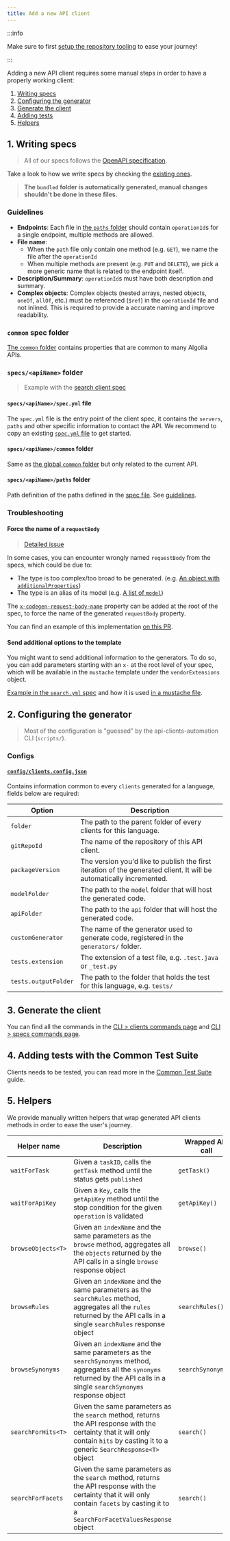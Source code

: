 ```yaml
---
title: Add a new API client
---
```


:::info

Make sure to first [setup the repository tooling](/docs/contributing/setup-repository) to ease your journey!

:::

Adding a new API client requires some manual steps in order to have a properly working client:

1. [Writing specs](#1-writing-specs)
2. [Configuring the generator](#2-configuring-the-generator)
3. [Generate the client](#3-generate-the-client)
4. [Adding tests](#4-adding-tests-with-the-common-test-suite)
5. [Helpers](#5-helpers)

## 1. Writing specs

> All of our specs follows the [OpenAPI specification](https://spec.openapis.org/oas/v3.1.0).

Take a look to how we write specs by checking the [existing ones](https://github.com/algolia/api-clients-automation/blob/main/specs/).

> **The `bundled` folder is automatically generated, manual changes shouldn't be done in these files.**

### Guidelines

- **Endpoints**: Each file in [the `paths` folder](https://github.com/algolia/api-clients-automation/tree/main/specs/search/paths) should contain `operationId`s for a single endpoint, multiple methods are allowed.
- **File name**:
  - When the `path` file only contain one method (e.g. `GET`), we name the file after the `operationId`
  - When multiple methods are present (e.g. `PUT` and `DELETE`), we pick a more generic name that is related to the endpoint itself.
- **Description/Summary**: `operationId`s must have both description and summary.
- **Complex objects**: Complex objects (nested arrays, nested objects, `oneOf`, `allOf`, etc.) must be referenced (`$ref`) in the `operationId` file and not inlined. This is required to provide a accurate naming and improve readability.

### `common` spec folder

[The `common` folder](https://github.com/algolia/api-clients-automation/blob/main/specs/common/) contains properties that are common to many Algolia APIs.

### `specs/<apiName>` folder

> Example with the [search client spec](https://github.com/algolia/api-clients-automation/blob/main/specs/search/)

#### **`specs/<apiName>/spec.yml` file**

The `spec.yml` file is the entry point of the client spec, it contains the `servers`, `paths` and other specific information to contact the API. We recommend to copy an existing [`spec.yml` file](https://github.com/algolia/api-clients-automation/blob/main/specs/search/spec.yml) to get started.

#### **`specs/<apiName>/common` folder**

Same as [the global `common` folder](#common-spec-folder) but only related to the current API.

#### **`specs/<apiName>/paths` folder**

Path definition of the paths defined in the [spec file](#specsapinamespecyml-file). See [guidelines](#guidelines).

### Troubleshooting

#### **Force the name of a `requestBody`**

> [Detailed issue](https://github.com/algolia/api-clients-automation/issues/891)

In some cases, you can encounter wrongly named `requestBody` from the specs, which could be due to:

- The type is too complex/too broad to be generated. (e.g. [An object with `additionalProperties`](https://github.com/algolia/api-clients-automation/tree/main/specs/search/paths/objects/partialUpdate.yml#L24-L33))
- The type is an alias of its model (e.g. [A list of `model`](https://github.com/algolia/api-clients-automation/tree/main/specs/search/paths/rules/saveRules.yml#L12-L20))

The [`x-codegen-request-body-name`](https://openapi-generator.tech/docs/swagger-codegen-migration/#body-parameter-name) property can be added at the root of the spec, to force the name of the generated `requestBody` property.

You can find an example of this implementation [on this PR](https://github.com/algolia/api-clients-automation/pull/896).

#### **Send additional options to the template**

You might want to send additional information to the generators. To do so, you can add parameters starting with an `x-` at the root level of your spec, which will be available in the `mustache` template under the `vendorExtensions` object.

[Example in the `search.yml` spec](https://github.com/algolia/api-clients-automation/blob/main/specs/search/paths/search/search.yml#L5-L7) and how it is used [in a mustache file](https://github.com/algolia/api-clients-automation/blob/bf4271246f9282d3c11dd46918e74cb86d9c96dc/templates/java/libraries/okhttp-gson/api.mustache#L196).

## 2. Configuring the generator

> Most of the configuration is "guessed" by the api-clients-automation CLI (`scripts/`).

### Configs

#### [`config/clients.config.json`](https://github.com/algolia/api-clients-automation/blob/main/config/clients.config.json)

Contains information common to every `clients` generated for a language, fields below are required:

| Option               | Description                                                                                                          |
| -------------------- | -------------------------------------------------------------------------------------------------------------------- |
| `folder`             | The path to the parent folder of every clients for this language.                                                    |
| `gitRepoId`          | The name of the repository of this API client.                                                                       |
| `packageVersion`     | The version you'd like to publish the first iteration of the generated client. It will be automatically incremented. |
| `modelFolder`        | The path to the `model` folder that will host the generated code.                                                    |
| `apiFolder`          | The path to the `api` folder that will host the generated code.                                                      |
| `customGenerator`    | The name of the generator used to generate code, registered in the `generators/` folder.                             |
| `tests.extension`    | The extension of a test file, e.g. `.test.java` or `_test.py`                                                        |
| `tests.outputFolder` | The path to the folder that holds the test for this language, e.g. `tests/`                                          |


## 3. Generate the client

You can find all the commands in the [CLI > clients commands page](/docs/contributing/CLI/clients-commands) and [CLI > specs commands page](/docs/contributing/CLI/specs-commands).

## 4. Adding tests with the Common Test Suite

Clients needs to be tested, you can read more in the [Common Test Suite](/docs/contributing/testing/common-test-suite) guide.

## 5. Helpers

We provide manually written helpers that wrap generated API clients methods in order to ease the user's journey.

| Helper name        | Description                                                                                                                                                                                | Wrapped API call   | Stop condition                                          | Example                                                                                                                                                           |
| ------------------ | -------------------------------------------------------------------------------------------------------------------------------------------------------------------------------------------|------------------- |-------------------------------------------------------- |-------------------------------------------------------------------------------------------------------------------------------------------------------------------|
| `waitForTask`      | Given a `taskID`, calls the `getTask` method until the status gets `published`                                                                                                             | `getTask()`        | `response.status == "published"`                        | [JavaScript](https://github.com/algolia/api-clients-automation/blob/main/clients/algoliasearch-client-javascript/packages/client-search/src/searchClient.ts#L232) |
| `waitForApiKey`    | Given a `Key`, calls the `getApiKey` method until the stop condition for the given `operation` is validated                                                                                | `getApiKey()`      | Diff between the given `Key` and the `response` payload | [JavaScript](https://github.com/algolia/api-clients-automation/blob/main/clients/algoliasearch-client-javascript/packages/client-search/src/searchClient.ts#L269) |
| `browseObjects<T>` | Given an `indexName` and the same parameters as the `browse` method, aggregates all the `objects` returned by the API calls in a single `browse` response object                           | `browse()`         | `response.cursor == null`                               | [JavaScript](https://github.com/algolia/api-clients-automation/blob/main/clients/algoliasearch-client-javascript/packages/client-search/src/searchClient.ts#L342) |
| `browseRules`      | Given an `indexName` and the same parameters as the `searchRules` method, aggregates all the `rules` returned by the API calls in a single `searchRules` response object                   | `searchRules()`    | `response.nbHits < params.hitsPerPage`                  | [JavaScript](https://github.com/algolia/api-clients-automation/blob/main/clients/algoliasearch-client-javascript/packages/client-search/src/searchClient.ts#L379) |
| `browseSynonyms`   | Given an `indexName` and the same parameters as the `searchSynonyms` method, aggregates all the `synonyms` returned by the API calls in a single `searchSynonyms` response object          | `searchSynonyms()` | `response.nbHits < params.hitsPerPage`                  | [JavaScript](https://github.com/algolia/api-clients-automation/blob/main/clients/algoliasearch-client-javascript/packages/client-search/src/searchClient.ts#L422) |
| `searchForHits<T>` | Given the same parameters as the `search` method, returns the API response with the certainty that it will only contain `hits` by casting it to a generic `SearchResponse<T>` object       | `search()`         | `none`                                                  | [JavaScript](https://github.com/algolia/api-clients-automation/blob/main/clients/algoliasearch-client-javascript/packages/client-search/src/searchClient.ts#L462) |
| `searchForFacets`  | Given the same parameters as the `search` method, returns the API response with the certainty that it will only contain `facets` by casting it to a `SearchForFacetValuesResponse` object  | `search()`         | `none`                                                  | [JavaScript](https://github.com/algolia/api-clients-automation/blob/main/clients/algoliasearch-client-javascript/packages/client-search/src/searchClient.ts#L479) |
